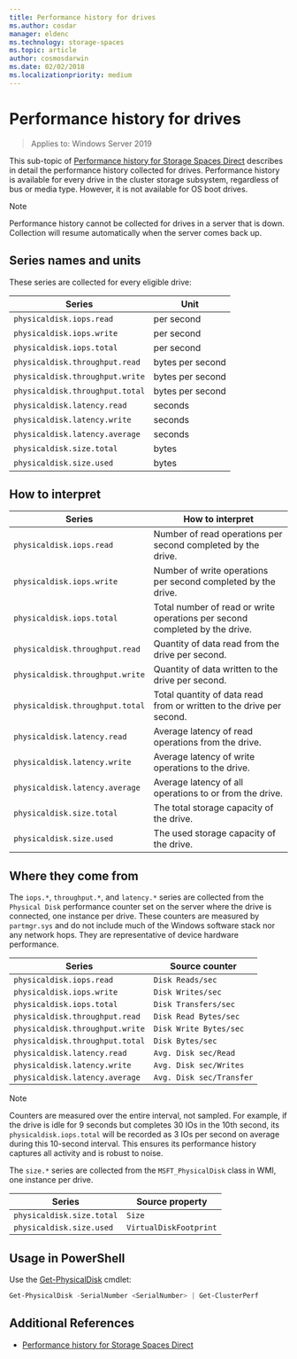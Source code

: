 ```yaml
---
title: Performance history for drives
ms.author: cosdar
manager: eldenc
ms.technology: storage-spaces
ms.topic: article
author: cosmosdarwin
ms.date: 02/02/2018
ms.localizationpriority: medium
---
```


# Performance history for drives

> Applies to: Windows Server 2019

This sub-topic of [Performance history for Storage Spaces Direct](performance-history.md) describes in detail the performance history collected for drives. Performance history is available for every drive in the cluster storage subsystem, regardless of bus or media type. However, it is not available for OS boot drives.

   > [!NOTE]
   > Performance history cannot be collected for drives in a server that is down. Collection will resume automatically when the server comes back up.

## Series names and units

These series are collected for every eligible drive:

| Series                          | Unit             |
|---------------------------------|------------------|
| `physicaldisk.iops.read`        | per second       |
| `physicaldisk.iops.write`       | per second       |
| `physicaldisk.iops.total`       | per second       |
| `physicaldisk.throughput.read`  | bytes per second |
| `physicaldisk.throughput.write` | bytes per second |
| `physicaldisk.throughput.total` | bytes per second |
| `physicaldisk.latency.read`     | seconds          |
| `physicaldisk.latency.write`    | seconds          |
| `physicaldisk.latency.average`  | seconds          |
| `physicaldisk.size.total`       | bytes            |
| `physicaldisk.size.used`        | bytes            |

## How to interpret

| Series                          | How to interpret                                                            |
|---------------------------------|-----------------------------------------------------------------------------|
| `physicaldisk.iops.read`        | Number of read operations per second completed by the drive.                |
| `physicaldisk.iops.write`       | Number of write operations per second completed by the drive.               |
| `physicaldisk.iops.total`       | Total number of read or write operations per second completed by the drive. |
| `physicaldisk.throughput.read`  | Quantity of data read from the drive per second.                            |
| `physicaldisk.throughput.write` | Quantity of data written to the drive per second.                           |
| `physicaldisk.throughput.total` | Total quantity of data read from or written to the drive per second.        |
| `physicaldisk.latency.read`     | Average latency of read operations from the drive.                          |
| `physicaldisk.latency.write`    | Average latency of write operations to the drive.                           |
| `physicaldisk.latency.average`  | Average latency of all operations to or from the drive.                     |
| `physicaldisk.size.total`       | The total storage capacity of the drive.                                    |
| `physicaldisk.size.used`        | The used storage capacity of the drive.                                     |

## Where they come from

The `iops.*`, `throughput.*`, and `latency.*` series are collected from the `Physical Disk` performance counter set on the server where the drive is connected, one instance per drive. These counters are measured by `partmgr.sys` and do not include much of the Windows software stack nor any network hops. They are representative of device hardware performance.

| Series                          | Source counter           |
|---------------------------------|--------------------------|
| `physicaldisk.iops.read`        | `Disk Reads/sec`         |
| `physicaldisk.iops.write`       | `Disk Writes/sec`        |
| `physicaldisk.iops.total`       | `Disk Transfers/sec`     |
| `physicaldisk.throughput.read`  | `Disk Read Bytes/sec`    |
| `physicaldisk.throughput.write` | `Disk Write Bytes/sec`   |
| `physicaldisk.throughput.total` | `Disk Bytes/sec`         |
| `physicaldisk.latency.read`     | `Avg. Disk sec/Read`     |
| `physicaldisk.latency.write`    | `Avg. Disk sec/Writes`   |
| `physicaldisk.latency.average`  | `Avg. Disk sec/Transfer` |

   > [!NOTE]
   > Counters are measured over the entire interval, not sampled. For example, if the drive is idle for 9 seconds but completes 30 IOs in the 10th second, its `physicaldisk.iops.total` will be recorded as 3 IOs per second on average during this 10-second interval. This ensures its performance history captures all activity and is robust to noise.

The `size.*` series are collected from the `MSFT_PhysicalDisk` class in WMI, one instance per drive.

| Series                          | Source property        |
|---------------------------------|------------------------|
| `physicaldisk.size.total`       | `Size`                 |
| `physicaldisk.size.used`        | `VirtualDiskFootprint` |

## Usage in PowerShell

Use the [Get-PhysicalDisk](/powershell/module/storage/get-physicaldisk) cmdlet:

```PowerShell
Get-PhysicalDisk -SerialNumber <SerialNumber> | Get-ClusterPerf
```

## Additional References

- [Performance history for Storage Spaces Direct](performance-history.md)
